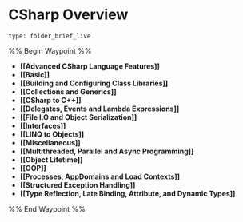 # CSharp Overview
 
```ccard
type: folder_brief_live
```
 
%% Begin Waypoint %%
- **[[Advanced CSharp Language Features]]**
- **[[Basic]]**
- **[[Building and Configuring Class Libraries]]**
- **[[Collections and Generics]]**
- **[[CSharp to C++]]**
- **[[Delegates, Events and Lambda Expressions]]**
- **[[File I.O and Object Serialization]]**
- **[[Interfaces]]**
- **[[LINQ to Objects]]**
- **[[Miscellaneous]]**
- **[[Multithreaded, Parallel and Async Programming]]**
- **[[Object Lifetime]]**
- **[[OOP]]**
- **[[Processes, AppDomains and Load Contexts]]**
- **[[Structured Exception Handling]]**
- **[[Type Reflection, Late Binding, Attribute, and Dynamic Types]]**

%% End Waypoint %%